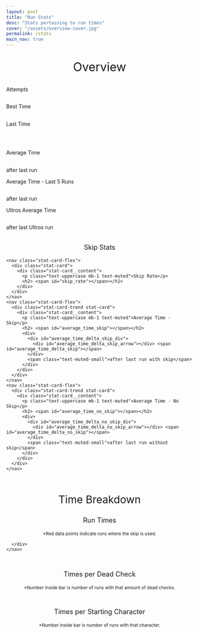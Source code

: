 ```yaml
---
layout: post
title: "Run Stats"
desc: "Stats pertaining to run times"
cover: "/assets/overview-cover.jpg"
permalink: /stats
main_nav: true
---
```




<head>
  <script type="text/javascript" src="https://www.gstatic.com/charts/loader.js" defer></script>
  <script src="https://unpkg.com/jquery@3.6.0/dist/jquery.slim.min.js" defer></script>
  <script src="/stats/javascript/charts.js" defer></script>

  <link rel="stylesheet" href="https://stackpath.bootstrapcdn.com/font-awesome/4.7.0/css/font-awesome.min.css">
</head>



<p style="text-align: center; font-size: 32px">Overview</p>

<!-- Overview stats -->
<div class="parent">
  <div class="flex-container-stats">
    <nav class="stat-card-flex">
      <div class="stat-card">
        <div class="stat-card__content">
          <p class="text-uppercase mb-1 text-muted">Attempts</p>
          <h2> <span id="num_of_attempts"></span></h2>
        </div>
      </div>
    </nav>
    <nav class="stat-card-flex">
      <div class="stat-card">
        <div class="stat-card__content">
          <p class="text-uppercase mb-1 text-muted">Best Time</p>
          <h2> <span id="best_time"></span></h2>
        </div>
        <div class="stat-card__icon stat-card__icon--success">
          <div class="stat-card__icon-medal stat-card__icon-circle">
            <i class="fa-solid fa-medal"></i>
          </div>
        </div>
      </div>
    </nav>
    <nav class="stat-card-flex">
      <div class="stat-card">
        <div class="stat-card__content">
          <p class="text-uppercase mb-1 text-muted">Last Time</p>
          <h2> <span id="last_time"></span></h2>
        </div>
      </div>
    </nav>
  </div>
</div>

<br>
<!-- Average Times -->
<div class="parent">
  <div class="flex-container-stats">
    <nav class="stat-card-flex">
      <div class="stat-card-trend stat-card">
        <div class="stat-card__content">
          <p class="text-uppercase mb-1 text-muted">Average Time</p>
          <h2> <span id="average_time"></span></h2>
          <div>
            <div id="average_time_delta_div">
              <div id="average_time_delta_arrow"></div> <span id="average_time_delta"></span>
            </div>
            <span class="text-muted-small">after last run</span>
          </div>
        </div>
      </div>
    </nav>
    <nav class="stat-card-flex">
      <div class="stat-card-trend stat-card">
        <div class="stat-card__content">
          <p class="text-uppercase mb-1 text-muted">Average Time - Last 5 Runs</p>
          <h2> <span id="average_time_last_five"></span></h2>
          <div>
            <div id="average_time_delta_last_five_div">
              <div id="average_time_delta_last_five_arrow"></div> <span id="average_time_delta_last_five"></span>
            </div>
            <span class="text-muted-small">after last run</span>
          </div>
        </div>
      </div>
    </nav>
    <nav class="stat-card-flex">
      <div class="stat-card-trend stat-card">
        <div class="stat-card__content">
          <p class="text-uppercase mb-1 text-muted">Ultros Average Time</p>
          <h2> <span id="average_time_ultros"></span></h2>
          <div>
            <div id="average_time_delta_ultros_div">
              <div id="average_time_delta_ultros_arrow"></div> <span id="average_time_delta_ultros"></span>
            </div>
            <span class="text-muted-small">after last Ultros run</span>
          </div>
        </div>
      </div>
    </nav>
  </div>
</div>

<br>
<p style="text-align: center; font-size: 18px">Skip Stats</p>
<div class="parent">
  <div class="flex-container-stats">

    <nav class="stat-card-flex">
      <div class="stat-card">
        <div class="stat-card__content">
          <p class="text-uppercase mb-1 text-muted">Skip Rate</p>
          <h2> <span id="skip_rate"></span></h2>
        </div>
      </div>
    </nav>
    <nav class="stat-card-flex">
      <div class="stat-card-trend stat-card">
        <div class="stat-card__content">
          <p class="text-uppercase mb-1 text-muted">Average Time - Skip</p>
          <h2> <span id="average_time_skip"></span></h2>
          <div>
            <div id="average_time_delta_skip_div">
              <div id="average_time_delta_skip_arrow"></div> <span id="average_time_delta_skip"></span>
            </div>
            <span class="text-muted-small">after last run with skip</span>
          </div>
        </div>
      </div>
    </nav>
    <nav class="stat-card-flex">
      <div class="stat-card-trend stat-card">
        <div class="stat-card__content">
          <p class="text-uppercase mb-1 text-muted">Average Time - No Skip</p>
          <h2> <span id="average_time_no_skip"></span></h2>
          <div>
            <div id="average_time_delta_no_skip_div">
              <div id="average_time_delta_no_skip_arrow"></div> <span id="average_time_delta_no_skip"></span>
            </div>
            <span class="text-muted-small">after last run without skip</span>
          </div>
        </div>
      </div>
    </nav>
  </div>
</div>

<br>
<p style="text-align: center; font-size: 28px">Time Breakdown</p>

<p style="text-align: center; font-size: 18px">Run Times</p>
<!-- Run times line chart -->
<div class="parent">
  <div class="flex-container-stats">
    <nav class="charts">
      <div class="chart">
        <div id="run_times_chart_div"></div>
        <p style="text-align: center; font-size: 12px">*Red data points indicate runs where the skip is used.</p>

      </div>
    </nav>
  </div>

</div>

<br>
<p style="text-align: center; font-size: 18px">Times per Dead Check</p>
<div class="parent">
  <div class="flex-container-stats">
    <nav class="charts">
      <div class="chart">
        <div id="dead_checks_times_chart_div"></div>
        <p style="text-align: center; font-size: 12px">*Number inside bar is number of runs with that amount of dead
          checks.</p>
      </div>
    </nav>
  </div>
</div>
<br>

<p style="text-align: center; font-size: 18px">Times per Starting Character</p>
<div class="parent">
  <div class="flex-container-stats">
    <nav class="charts">
      <div class="chart">
        <div id="char_times_chart_div"></div>
        <p style="text-align: center; font-size: 12px">*Number inside bar is number of runs with that character.</p>
      </div>
    </nav>
  </div>
</div>
